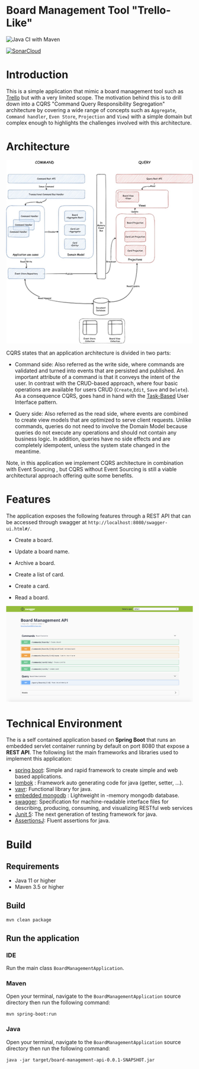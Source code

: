 # Board Management Tool "Trello-Like"

![Java CI with Maven](https://github.com/selimyanat/board-management-tool/workflows/Java%20CI%20with%20Maven/badge.svg)

[![SonarCloud](https://sonarcloud.io/images/project_badges/sonarcloud-white.svg)](https://sonarcloud.io/dashboard?id=selimyanat_board-management-tool)

# Introduction

This is a simple application that mimic a board management tool such as 
[Trello](https://trello.com/en) but with a very limited scope. The motivation behind this is to drill down into a CQRS 
"Command Query Responsibility Segregation" architecture by covering a wide range of concepts such
 as `Aggregate`, `Command handler`, `Even Store`, `Projection` and `View`) with a simple domain but 
 complex enough to highlights the challenges involved with this architecture. 


# Architecture

![Alt text](img/cqrs-board-tool.jpg "Cqrs Board Tool")


CQRS states that an application architecture is divided in two parts:

- Command side: Also referred as the write side, where commands are validated and turned into
 events that are persisted and published. An important attribute of a command is that it conveys the 
 intent of the user. In contrast with the CRUD-based approach, where four basic
 operations are available for users CRUD (`Create`,`Edit`, `Save` and `Delete`). As a consequence
 CQRS, goes hand in hand with the [Task-Based](https://walkerjordan.com/task-based-user-interfaces/) 
 User Interface pattern.  

- Query side: Also referred as the read side, where events are combined to create view models that 
are optimized to serve client requests. Unlike commands, queries do not need to involve the Domain 
Model because queries do not execute any operations and should not contain any business logic. In
addition, queries have no side effects and are completely idempotent, unless the system state
 changed in the meantime.

Note, in this application we implement CQRS architecture in combination with Event Sourcing
, but CQRS without Event Sourcing is still a viable architectural approach offering quite some
benefits.

# Features

The application exposes the following features through a REST API that can be accessed through
swagger at `http://localhost:8080/swagger-ui.html#/`.

- Create a board.

- Update a board name.

- Archive a board.

- Create a list of card.

- Create a card.

- Read a board.

![Alt text](img/board-management-tool-api.png "Board Management Tool")


# Technical Environment

The is a self contained application based on **Spring Boot** that runs an embedded
servlet container running by default on port 8080 that expose a **REST API**. The following list
the main frameworks and libraries used to implement this application:

- [spring boot](https://spring.io/projects/spring-boot): Simple and rapid framework to create
 simple and web based applications.
- [lombok](https://projectlombok.org/) : Framework auto generating code for java (getter, setter, ...).
- [vavr](http://www.vavr.io): Functional library for java.
- [embedded mongodb](https://github.com/flapdoodle-oss/de.flapdoodle.embed.mongo) : Lightweight in
-memory mongodb database.
- [swagger](https://swagger.io/): Specification for machine-readable interface files for
describing, producing, consuming, and visualizing RESTful web services 
- [Junit 5](https://junit.org/junit5/): The next generation of testing framework for java.
- [AssertionsJ](http://joel-costigliola.github.io/assertj/): Fluent assertions for java.

# Build

## Requirements

* Java 11 or higher
* Maven 3.5 or higher

## Build

```  
mvn clean package 
```

## Run the application

###  IDE

Run the main class `BoardManagementApplication`.

###  Maven

Open your terminal, navigate to the `BoardManagementApplication` source directory then run the
 following command: 

```
mvn spring-boot:run
```

### Java

Open your terminal, navigate to the `BoardManagementApplication` source directory then run the
 following command:  

```
java -jar target/board-management-api-0.0.1-SNAPSHOT.jar
```
 

